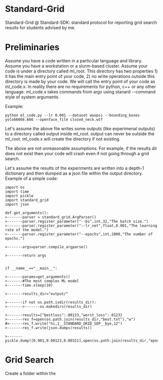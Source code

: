 # Standard-Grid
Standard-Grid @ Standard-SDK: standard protocol for reporting grid search results for students advised by me.

# Preliminaries

Assume you have a code written in a particular language and library. Assume you have a workstation or a slurm-based cluster. Assume your code is under a directory called ml_root. This directory has two properties 1) it has the main entry point of your code, 2) no write operations outside this directory is made by your code.
We will call the entry point of your code as ml_code.x. In reality there are no requirements for python, c++ or any other language. ml_code.x takes commands from argv using stanard --command style of system arguments. 

Example:
```
python ml_code.py --lr 0.001 --dataset woopsi --bounding_boxes yolo66666.666 --openface_file closed_neck.wtf
```

Let's assume the above file writes some outputs (like experimenal outputs) to a directory called output inside ml_root. output can never be outside the ml_root. ml_code.x will create the directory if not existing. 

The above are not unreasonable assumptions. For example, if the results dir does not exist then your code will crash even if not going through a grid search.

Let's assume the results of the experiments are written into a depth-1 dictionary and then dumped as a json file within the output directory. Example of a simple code:

```
import os
import time
import pickle
import standard_grid
import json

def get_arguments():
>-------parser = standard_grid.ArgParser()
>-------parser.register_parameter("--bs",int,32,"The batch size.")
>-------parser.register_parameter("--lr_net",float,0.001,"The learning rate of the model.")
>-------parser.register_parameter("--epochs",int,2000,"The number of epochs.")

>-------args=parser.compile_argparse()

>-------return args


if __name__=="__main__":

>-------params=get_arguments()
>-------#The most complex ML model
>-------time.sleep(10)

>-------results_dir="output/"

>-------if not os.path.isdir(results_dir):
>------->-------os.makedirs(results_dir)

>-------results={"bestloss":.00123,"worst_loss":.0123}
>-------res_f=open(os.path.join(results_dir,"best.txt"),"w")
#>------res_f.write("hi,1__STANDARD_GRID_SEP__bye,12")
>-------res_f.write(json.dumps(results))

>-------pickle.dump([0.001,0.00123,0.00321],open(os.path.join(results_dir,"epochs.pkl"),"wb"))

```



# Grid Search

Create a folder within the 
